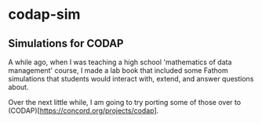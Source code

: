 # codap-sim
## Simulations for CODAP

A while ago, when I was teaching a high school 'mathematics of data management' course, I made a lab book that included some Fathom simulations that students would interact with, extend, and answer questions about. 

Over the next little while, I am going to try porting some of those over to (CODAP)[https://concord.org/projects/codap].
